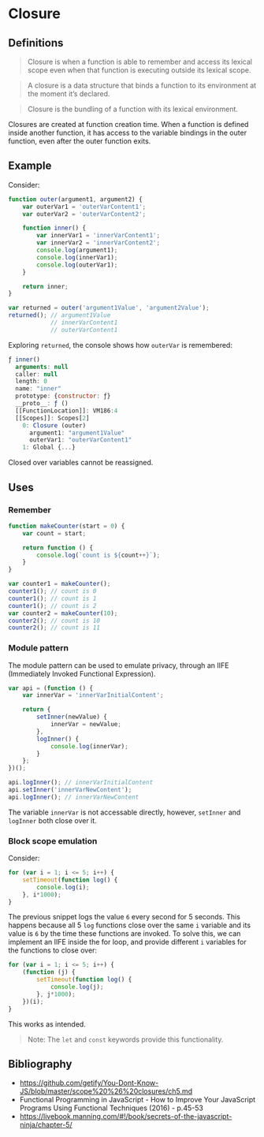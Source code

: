 # Closure

## Definitions
> Closure is when a function is able to remember and access its lexical scope even when that function is executing outside its lexical scope.

> A closure is a data structure that binds a function to its environment at the moment it’s declared.

> Closure is the bundling of a function with its lexical environment.

Closures are created at function creation time. When a function is defined inside another function, it has access to the variable bindings in the outer function, even after the outer function exits.

## Example
Consider:
```js
function outer(argument1, argument2) {
	var outerVar1 = 'outerVarContent1';
	var outerVar2 = 'outerVarContent2';

	function inner() {
		var innerVar1 = 'innerVarContent1';
		var innerVar2 = 'innerVarContent2';
		console.log(argument1);
		console.log(innerVar1);
		console.log(outerVar1);
	}

	return inner;
}

var returned = outer('argument1Value', 'argument2Value');
returned(); // argument1Value
            // innerVarContent1
            // outerVarContent1
```
Exploring `returned`, the console shows how `outerVar` is remembered:
```js
ƒ inner()
  arguments: null
  caller: null
  length: 0
  name: "inner"
  prototype: {constructor: ƒ}
  __proto__: ƒ ()
  [[FunctionLocation]]: VM186:4
  [[Scopes]]: Scopes[2]
    0: Closure (outer)
      argument1: "argument1Value"
      outerVar1: "outerVarContent1"
    1: Global {...}
```
Closed over variables cannot be reassigned.

## Uses
### Remember
```js
function makeCounter(start = 0) {
	var count = start;

	return function () {
		console.log(`count is ${count++}`);
	}
}

var counter1 = makeCounter();
counter1(); // count is 0
counter1(); // count is 1
counter1(); // count is 2
var counter2 = makeCounter(10);
counter2(); // count is 10
counter2(); // count is 11
```
### Module pattern
The module pattern can be used to emulate privacy, through an IIFE (Immediately Invoked Functional Expression).
```js
var api = (function () {
	var innerVar = 'innerVarInitialContent';

	return {
		setInner(newValue) {
			innerVar = newValue;
		},
		logInner() {
			console.log(innerVar);
		}
	};
})();

api.logInner(); // innerVarInitialContent
api.setInner('innerVarNewContent');
api.logInner(); // innerVarNewContent
```
The variable `innerVar` is not accessable directly, however, `setInner` and `logInner` both close over it.

### Block scope emulation
Consider:
```js
for (var i = 1; i <= 5; i++) {
	setTimeout(function log() {
		console.log(i);
	}, i*1000);
}
```
The previous snippet logs the value `6` every second for 5 seconds. This happens because all 5 `log` functions close over the same `i` variable and its value is `6` by the time these functions are invoked. To solve this, we can implement an IIFE inside the for loop, and provide different `i` variables for the functions to close over:
```js
for (var i = 1; i <= 5; i++) {
	(function (j) {
        setTimeout(function log() {
            console.log(j);
        }, j*1000);
    })(i);
}
```
This works as intended.
> Note: The `let` and `const` keywords provide this functionality.

## Bibliography
+ https://github.com/getify/You-Dont-Know-JS/blob/master/scope%20%26%20closures/ch5.md
+ Functional Programming in JavaScript - How to Improve Your JavaScript Programs Using Functional Techniques (2016) - p.45-53
+ https://livebook.manning.com/#!/book/secrets-of-the-javascript-ninja/chapter-5/
